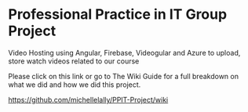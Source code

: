# Professional Practice in IT Group Project
Video Hosting using Angular, Firebase, Videogular and Azure to upload, store watch videos related to our course  

Please click on this link or go to The Wiki Guide for a full breakdown on what we did and how we did this project.

https://github.com/michellelally/PPIT-Project/wiki
